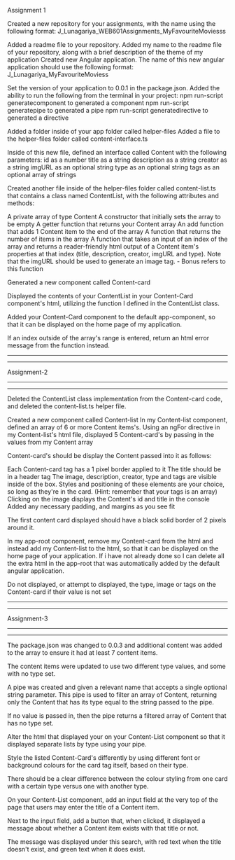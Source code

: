 Assignment 1

Created a new repository for your assignments, with the name using the following format:
J_Lunagariya_WEB601Assignments_MyFavouriteMoviesss

Added a readme file to your repository. Added my name to the readme file of your repository,
along with a brief description of the theme of my application
Created new Angular application. The name of this new angular application should use the
following format:
J_Lunagariya_MyFavouriteMoviess

Set the version of your application to 0.0.1 in the package.json.
Added the ability to run the following from the terminal in your project:
npm run-script generatecomponent to generated a component
npm run-script generatepipe to generated a pipe
npm run-script generatedirective to generated a directive

Added a folder inside of your app folder called helper-files
Added a file to the helper-files folder called content-interface.ts

Inside of this new file, defined an interface called Content with the following parameters:
id as a number
title as a string
description as a string
creator as a string
imgURL as an optional string
type as an optional string
tags as an optional array of strings

Created another file inside of the helper-files folder called content-list.ts that
contains a class named ContentList, with the following attributes and methods:

A private array of type Content
A constructor that initially sets the array to be empty
A getter function that returns your Content array
An add function that adds 1 Content item to the end of the array
A function that returns the number of items in the array
A function that takes an input of an index of the array and returns a reader-friendly html
output of a Content item's properties at that index (title, description, creator, imgURL
and type). Note that the imgURL should be used to generate an image tag. - Bonus
refers to this function

Generated a new component called Content-card

Displayed the contents of your ContentList in your Content-Card component's html,
utilizing the function I defined in the ContentList class.

Added your Content-Card component to the default app-component, so that it can be
displayed on the home page of my application.

If an index outside of the array's range is entered, return an html error
message from the function instead.

***********
***********
Assignment-2
************
************

Deleted the ContentList class implementation from the Content-card code, and
deleted the content-list.ts helper file.

Created a new component called Content-list
In my Content-list component, defined an array of 6 or more Content items's.
Using an ngFor directive in my Content-list's html file, displayed 5 Content-card's
by passing in the values from my Content array

Content-card's should be display the Content passed into it as follows:

Each Content-card tag has a 1 pixel border applied to it
The title should be in a header tag
The image, description, creator, type and tags are visible inside of the box. Styles and
positioning of these elements are your choice, so long as they're in the card. (Hint:
remember that your tags is an array)
Clicking on the image displays the Content's id and title in the console
Added any necessary padding, and margins as you see fit

The first content card displayed should have a black solid border of 2 pixels around it.

In my app-root component, remove my Content-card from the html and instead add
my Content-list to the html, so that it can be displayed on the home page of your
application. If i have not already done so I can delete all the extra html in the app-root
that was automatically added by the default angular application.

Do not displayed, or attempt to displayed, the type, image or tags on the
Content-card if their value is not set

***********
***********
Assignment-3
************
************

The package.json was changed to 0.0.3 and additional content was added to the array to ensure 
it had at least 7 content items. 

The content items were updated to use two different type values, and some with no type set.

A pipe was created and given a relevant name that accepts a single optional string parameter. 
This pipe is used to filter an array of Content, returning only the Content that has its type
equal to the string passed to the pipe. 

If no value is passed in, then the pipe returns a filtered array of Content that has no type set.

Alter the html that displayed your on your Content-List component so that it displayed
separate lists by type using your pipe.

Style the listed Content-Card's differently by using different font or background colours for
the card tag itself, based on their type. 

There should be a clear difference between the colour styling from one card with a certain type versus one with
another type.

On your Content-List component, add an input field at the very top of the page that users
may enter the title of a Content item. 

Next to the input field, add a button that, when clicked, it displayed a message about 
whether a Content item exists with that title or not. 

The message was displayed under this search, with red text when the title doesn't exist, and
green text when it does exist.


